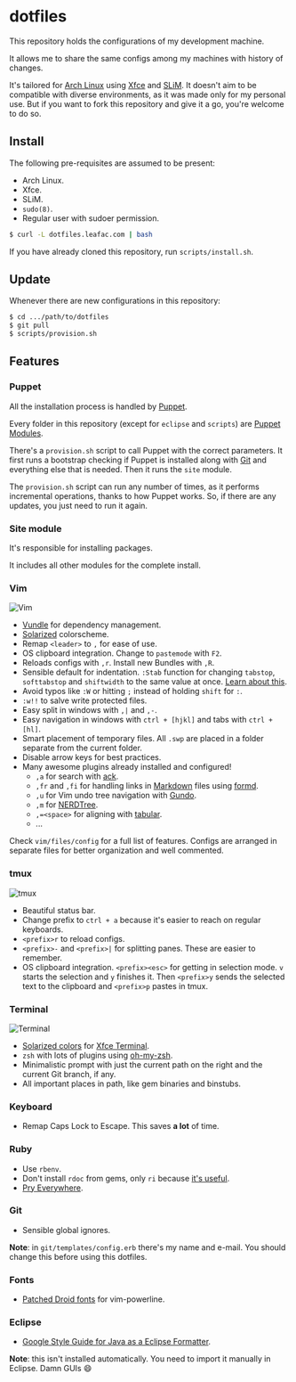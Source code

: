 dotfiles
========

This repository holds the configurations of my development machine.

It allows me to share the same configs among my machines with history of changes.

It's tailored for [Arch Linux][1] using [Xfce][2] and [SLiM][3]. It doesn't
aim to be compatible with diverse environments, as it was made only for my
personal use. But if you want to fork this repository and give it a go,
you're welcome to do so.

Install
-------

The following pre-requisites are assumed to be present:

- Arch Linux.
- Xfce.
- SLiM.
- `sudo(8)`.
- Regular user with sudoer permission.

```bash
$ curl -L dotfiles.leafac.com | bash
```

If you have already cloned this repository, run `scripts/install.sh`.

Update
------

Whenever there are new configurations in this repository:

```bash
$ cd .../path/to/dotfiles
$ git pull
$ scripts/provision.sh
```

Features
--------

### Puppet

All the installation process is handled by [Puppet][4].

Every folder in this repository (except for `eclipse` and `scripts`) are
[Puppet Modules][5].

There's a `provision.sh` script to call Puppet with the correct parameters.
It first runs a bootstrap checking if Puppet is installed along with [Git][6]
and everything else that is needed. Then it runs the `site` module.

The `provision.sh` script can run any number of times, as it performs
incremental operations, thanks to how Puppet works. So, if there are any
updates, you just need to run it again.

### Site module

It's responsible for installing packages.

It includes all other modules for the complete install.

### Vim

![Vim][7]

* [Vundle][8] for dependency management.
* [Solarized][9] colorscheme.
* Remap `<leader>` to `,` for ease of use.
* OS clipboard integration. Change to `pastemode` with `F2`.
* Reloads configs with `,r`. Install new Bundles with `,R`.
* Sensible default for indentation. `:Stab` function for changing
  `tabstop`, `softtabstop` and `shiftwidth` to the same value at once.
  [Learn about this][10].
* Avoid typos like `:W` or hitting `;` instead of holding `shift` for `:`.
* `:w!!` to salve write protected files.
* Easy split in windows with `,|` and `,-`.
* Easy navigation in windows with `ctrl + [hjkl]` and tabs with `ctrl + [hl]`.
* Smart placement of temporary files. All `.swp` are placed in a folder
  separate from the current folder.
* Disable arrow keys for best practices.
* Many awesome plugins already installed and configured!
    * `,a` for search with [ack][11].
    * `,fr` and `,fi` for handling links in [Markdown][12] files using
      [formd][13].
    * `,u` for Vim undo tree navigation with [Gundo][14].
    * `,m` for [NERDTree][15].
    * `,=<space>` for aligning with [tabular][16].
    * ...

Check `vim/files/config` for a full list of features. Configs are arranged
in separate files for better organization and well commented.

### tmux

![tmux][17]

* Beautiful status bar.
* Change prefix to `ctrl + a` because it's easier to reach on regular
  keyboards.
* `<prefix>r` to reload configs.
* `<prefix>-` and `<prefix>|` for splitting panes. These are easier to remember.
* OS clipboard integration. `<prefix><esc>` for getting in selection mode.
  `v` starts the selection and `y` finishes it. Then `<prefix>y` sends
  the selected text to the clipboard and `<prefix>p` pastes in tmux.

### Terminal

![Terminal][18]

* [Solarized colors][19] for [Xfce Terminal][20].
* `zsh` with lots of plugins using [oh-my-zsh][21].
* Minimalistic prompt with just the current path on the right and the current
  Git branch, if any.
* All important places in path, like gem binaries and binstubs.

### Keyboard

* Remap Caps Lock to Escape. This saves **a lot** of time.

### Ruby

* Use `rbenv`.
* Don't install `rdoc` from gems, only `ri` because [it's useful][22].
* [Pry Everywhere][23].

### Git

* Sensible global ignores.

**Note**: in `git/templates/config.erb` there's my name and e-mail.
You should change this before using this dotfiles.

### Fonts

* [Patched Droid fonts][24] for vim-powerline.

### Eclipse

* [Google Style Guide for Java as a Eclipse Formatter][25].

**Note**: this isn't installed automatically. You need to import it manually
in Eclipse. Damn GUIs :smile:


[1]: http://www.archlinux.org/
[2]: http://www.xfce.org/
[3]: http://slim.berlios.de/
[4]: http://puppetlabs.com/
[5]: http://docs.puppetlabs.com/puppet/2.7/reference/modules_fundamentals.html
[6]: http://git-scm.com/
[7]: https://dl.dropboxusercontent.com/u/833400/dotfiles-images-for-readme/vim.png
[8]: https://github.com/gmarik/vundle
[9]: http://ethanschoonover.com/solarized
[10]: http://vimcasts.org/episodes/tabs-and-spaces/
[11]: http://betterthangrep.com/
[12]: http://daringfireball.net/projects/markdown/
[13]: http://drbunsen.github.com/formd/
[14]: http://sjl.bitbucket.org/gundo.vim/
[15]: https://github.com/scrooloose/nerdtree
[16]: https://github.com/godlygeek/tabular
[17]: https://dl.dropboxusercontent.com/u/833400/dotfiles-images-for-readme/tmux.png
[18]: https://dl.dropboxusercontent.com/u/833400/dotfiles-images-for-readme/terminal.png
[19]: https://github.com/sgerrand/xfce4-terminal-colors-solarized/blob/master/light/terminalrc
[20]: http://docs.xfce.org/apps/terminal/start
[21]: https://github.com/robbyrussell/oh-my-zsh
[22]: http://jstorimer.com/ri.html
[23]: http://lucapette.com/pry/pry-everywhere/
[24]: https://gist.github.com/2324335
[25]: http://code.google.com/p/google-styleguide/source/browse/trunk/eclipse-java-google-style.xml
